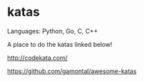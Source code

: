 # katas

Languages: Python, Go, C, C++

A place to do the katas linked below!

http://codekata.com/

https://github.com/gamontal/awesome-katas



